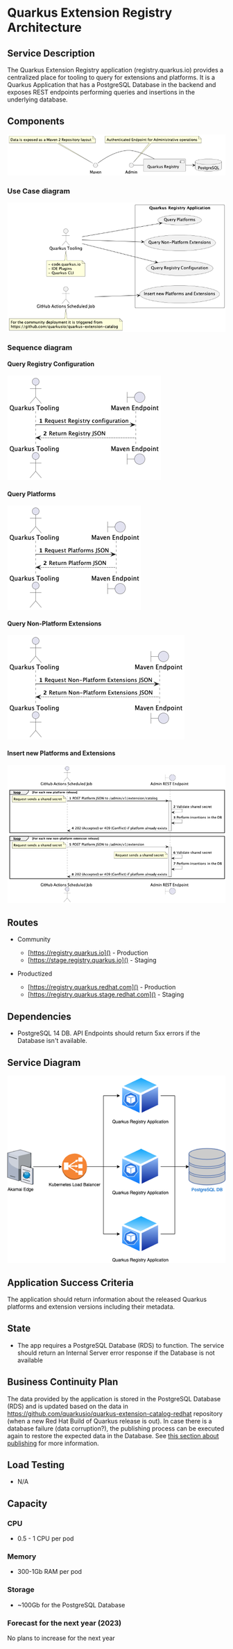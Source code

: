 # Quarkus Extension Registry Architecture


## Service Description

The Quarkus Extension Registry application (registry.quarkus.io) provides a centralized place for tooling to query for extensions and
platforms. It is a Quarkus Application that has a PostgreSQL Database in the backend and exposes REST endpoints performing queries and insertions
in the underlying database.

## Components

![](figures/components.png)


### Use Case diagram

![](figures/use_case_diagram.png)

### Sequence diagram

#### Query Registry Configuration

![](figures/seq_query_registry_configuration.png)

#### Query Platforms

![](figures/seq_query_platforms.png)

#### Query Non-Platform Extensions

![](figures/seq_query_non_platform_extensions.png)

#### Insert new Platforms and Extensions

![](figures/seq_insert_new_platforms_extensions.png)

## Routes

- Community
  - [https://registry.quarkus.io]() - Production
  - [https://stage.registry.quarkus.io]() - Staging

- Productized
    - [https://registry.quarkus.redhat.com]() - Production
    - [https://registry.quarkus.stage.redhat.com]() - Staging

## Dependencies

-   PostgreSQL 14 DB. API Endpoints should return 5xx errors if the Database isn't available.

## Service Diagram 

![](figures/service_diagram.png)

## Application Success Criteria

The application should return information about the released Quarkus platforms and extension versions including their metadata.

## State

- The app requires a PostgreSQL Database (RDS) to function. The service should return an Internal Server error response if the Database is not available

## Business Continuity Plan

The data provided by the application is stored in the PostgreSQL Database (RDS) and is updated based on the data in https://github.com/quarkusio/quarkus-extension-catalog-redhat repository (when a new Red Hat Build of Quarkus release is out).
In case there is a database failure (data corruption?), the publishing process can be executed again to restore the expected data in the Database. See [this section about publishing](https://github.com/quarkusio/quarkus-extension-catalog-redhat#publishing) for more information.

## Load Testing 

- N/A

## Capacity

### CPU

- 0.5 - 1 CPU per pod

### Memory

- 300-1Gb RAM per pod

### Storage

- ~100Gb for the PostgreSQL Database

### Forecast for the next year (2023)

No plans to increase for the next year
